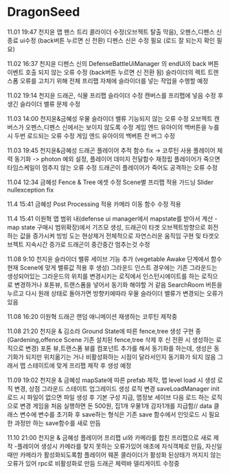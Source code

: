 # DragonSeed
11.01 19:47 천지윤
맵 팬스 트리 콜라이더 수정(오브젝트 탈출 막음), 오펜스,디펜스 신 종료 ui수정 (back버튼 누르면 신 전환)
디펜스 신은 수정 필요 (로드 잘 되는지 확인 필요)

11.02 16:37 천지윤 
디펜스 신의 DefenseBattleUiManager 의 endUi의 back 버튼 이벤트 호출 되지 않는 오류 수정 (back버튼 누르면 신 전환 됨)
슬라이더의 렉트 트렌스폼 오류를 고치기 위해 전체 프리팹 자체에 슬라이더를 넣는 작업을 수행할 예정 

11.02 19:14 천지윤
드래곤, 식물 프리팹 슬라이더 수정 캔버스를 프리팹에 넣음 수정 후 생긴 슬라이더 밸류 문제 수정 

11.03 14:00 천지윤&금혜성
우물 슬라이더 밸류 기능되지 않는 오류 수정 
오브젝트 캔버스가 오펜스,디펜스 신에서는 보이지 않도록 수정 
게임 엔드 유아이의 백버튼을 누를 시 두번 로드되는 오류 수정 
게임 엔드 유아이의 백버튼 잔 버그 수정

11.03 19:45 천지윤&금혜성
드래곤 플레이어 추적 함수 fix -> 코루틴 사용
플레이어 체력 동기화 -> photon 예외 설정, 플레이어 데미지 전달함수 재정립
플레이어가 죽으면 타임스케일이 멈추지 않는 오류 수정 
드래곤이 플레이어가 죽어도 공격하는 오류 수정 

11.04 12:34 금혜성
Fence & Tree 에셋 수정 
Scene별 프리팹 적용 
가드닝 Slider nullexception fix

11.4 15:41 금혜성
Post Processing 적용
카메라 이동 함수 수정 적용

11.4 15:41 이원혁
맵 범위 내(defense ui manager에서 mapstate를 받아서 계산 - map state 구매시 범위확장)에서 기즈모 생성, 드래곤이 타겟 오브젝트방향으로 회전하는 값을 증가시켜 빙빙 도는 현상제거 전체적으로 자연스러운 움직임 구현 및 타겟오브젝트 지속시간 증가로 드래곤이 중간중간 멈추는것 수정

11.08 9:10 천지윤
슬라이더 밸류 세이브 기능 추가 (vegetable Awake 단계에서 함수 현재 Scene에 맞게 밸류값 적용 후 생성)
그라운드 인스트 경우에는 기존 그라운드는 생성되어있는 그라운드의 위치를 변경시키는 로직에서 
인스턴시에이트를 하는 로직으로 변경하거나 포톤뷰, 트랜스폼을 넣어서 동기화 해야할 거 같음
SearchRoom 버튼을 누르고 다시 원래 상태로 돌아가면 방향키에따라 우물 슬라이더 밸류가 변경되는 오류가 있음 

11.08 16:20 이원혁
드래곤 랜덤 애니메이션 재생하는 코루틴 제작중

11.08 21:20 천지윤 & 김소라 
Ground State에 따른 fence,tree 생성 구현 중 (Gardening,offence Scene 기존 설치된 fence,tree 삭제 후 신 전환 시 생성하는 로직으로 변경)
포톤 뷰,트랜스폼 뷰를 컴포넌트 추가를 해서 동기화를 하는데, 생성은 동기화가 되지만 위치옮기는 거나 비활성화하는 시점이 달라서인지 동기화가 되지 않음
그래서 맵 스테이트에 맞게 프리팹 제작 후 생성 예정

11.09 19:02 천지윤 & 금혜성
mapSate에 따른 prefab 제작, 맵 level load 시 생성 로직 변경, 상점 그라운드 스테이트 업그레이드 생성 로직 변경
saveLoadManager init로드 시 파일이 없으면 파일 생성 후 기본 구성 지급, 맵정보 세이브 다음 로드 하는 로직으로 변경 
게임을 처음 실행하면 돈 500원, 집1개 우물1개 감자1개를 지급함// data 클래스 변수에 변수를 초기화 후 save하는 형식은 기존 save 함수에서 인잇로드 시 필요한 과정만 하는
save함수를 새로 만듬

11.10 21:00 천지윤 & 금혜성 
플레이어 프리팹 ui와 카메라를 합친 프리팹으로 새로 제작 -플레이어 생성시 카메라를 찾지 못하는 오류가있어 애초에 자식객체로 만듬, 자신일때만 카메라가 활성화되도록함
플레이어 웨폰 콜라이더가 활성화 된상태가 꺼지지 않는 오류가 있어 rpc로 비활성화로 만듬
드래곤 체력바 델리게이트 수정중


